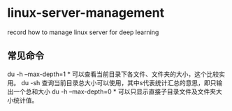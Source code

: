 # linux-server-management
record how to manage linux server for deep learning

## 常见命令
du -h –max-depth=1 *   可以查看当前目录下各文件、文件夹的大小，这个比较实用。 
du -sh   查询当前目录总大小可以使用，其中s代表统计汇总的意思，即只输出一个总和大小
du -h –max-depth=0 *   可以只显示直接子目录文件及文件夹大小统计值。
